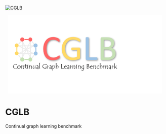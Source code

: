 ![CGLB](https://github.com/QueuQ/CGLB/blob/main/figures/logo.png)

<div align="center">
    <img src="figures/logo.png">
</div>

# CGLB
Continual graph learning benchmark
